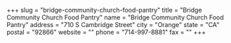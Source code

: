 +++
slug = "bridge-community-church-food-pantry"
title = "Bridge Community Church Food Pantry"
name = "Bridge Community Church Food Pantry"
address = "710 S Cambridge Street"
city = "Orange"
state = "CA"
postal = "92866"
website = ""
phone = "714-997-8881"
fax = ""
+++
